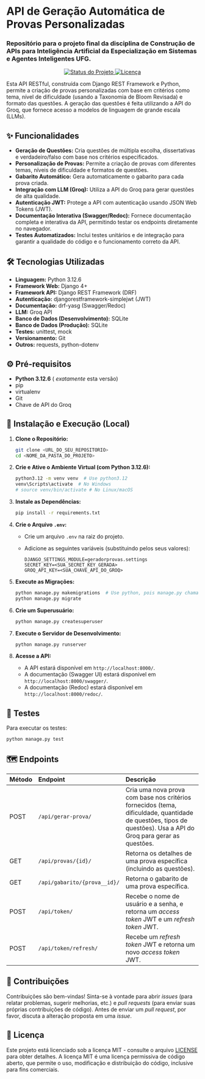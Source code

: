 # API de Geração Automática de Provas Personalizadas

### Repositório para o projeto final da disciplina de Construção de APIs para Inteligência Artificial da Especialização em Sistemas e Agentes Inteligentes UFG.

<p align="center">
  <a href="https://shields.io/">
    <img src="https://img.shields.io/badge/Status-Em%20Desenvolvimento-yellow" alt="Status do Projeto">
  </a>
  <a href="https://opensource.org/licenses/MIT">
    <img src="https://img.shields.io/badge/Licença-MIT-green" alt="Licença">
  </a>
</p>

Esta API RESTful, construída com Django REST Framework e Python, permite a criação de provas personalizadas com base em critérios como tema, nível de dificuldade (usando a Taxonomia de Bloom Revisada) e formato das questões. A geração das questões é feita utilizando a API do Groq, que fornece acesso a modelos de linguagem de grande escala (LLMs).

## ✨ Funcionalidades

*   **Geração de Questões:** Cria questões de múltipla escolha, dissertativas e verdadeiro/falso com base nos critérios especificados.
*   **Personalização de Provas:** Permite a criação de provas com diferentes temas, níveis de dificuldade e formatos de questões.
*   **Gabarito Automático:** Gera automaticamente o gabarito para cada prova criada.
*   **Integração com LLM (Groq):** Utiliza a API do Groq para gerar questões de alta qualidade.
*   **Autenticação JWT:** Protege a API com autenticação usando JSON Web Tokens (JWT).
*   **Documentação Interativa (Swagger/Redoc):** Fornece documentação completa e interativa da API, permitindo testar os endpoints diretamente no navegador.
*   **Testes Automatizados:** Inclui testes unitários e de integração para garantir a qualidade do código e o funcionamento correto da API.


## 🛠️ Tecnologias Utilizadas

*   **Linguagem:** Python 3.12.6
*   **Framework Web:** Django 4+
*   **Framework API:** Django REST Framework (DRF)
*   **Autenticação:** djangorestframework-simplejwt (JWT)
*   **Documentação:** drf-yasg (Swagger/Redoc)
*   **LLM:** Groq API
*   **Banco de Dados (Desenvolvimento):** SQLite
*   **Banco de Dados (Produção):** SQLite
*   **Testes:** unittest, mock
*   **Versionamento:** Git
*   **Outros:** requests, python-dotenv

## ⚙️ Pré-requisitos

*   **Python 3.12.6** ( *exatamente* esta versão)
*   pip
*   virtualenv
*   Git
*   Chave de API do Groq

## 🚀 Instalação e Execução (Local)

1.  **Clone o Repositório:**

    ```bash
    git clone <URL_DO_SEU_REPOSITORIO>
    cd <NOME_DA_PASTA_DO_PROJETO>
    ```

2.  **Crie e Ative o Ambiente Virtual (com Python 3.12.6):**

    ```bash
    python3.12 -m venv venv  # Use python3.12
    venv\Scripts\activate  # No Windows
    # source venv/bin/activate # No Linux/macOS
    ```

3.  **Instale as Dependências:**

    ```bash
    pip install -r requirements.txt
    ```

4.  **Crie o Arquivo `.env`:**

    *   Crie um arquivo `.env` na raiz do projeto.
    *   Adicione as seguintes variáveis (substituindo pelos seus valores):

        ```
        DJANGO_SETTINGS_MODULE=geradorprovas.settings
        SECRET_KEY=<SUA_SECRET_KEY_GERADA>
        GROQ_API_KEY=<SUA_CHAVE_API_DO_GROQ>
        ```

5.  **Execute as Migrações:**

    ```bash
    python manage.py makemigrations  # Use python, pois manage.py chama o interpretador configurado no ambiente virtual.
    python manage.py migrate
    ```

6.  **Crie um Superusuário:**

    ```bash
    python manage.py createsuperuser
    ```

7.  **Execute o Servidor de Desenvolvimento:**

    ```bash
    python manage.py runserver
    ```

8.  **Acesse a API:**

    *   A API estará disponível em `http://localhost:8000/`.
    *   A documentação (Swagger UI) estará disponível em `http://localhost:8000/swagger/`.
    *   A documentação (Redoc) estará disponível em `http://localhost:8000/redoc/`.

## 🧪 Testes

Para executar os testes:

```bash
python manage.py test
```
## 🗺️ Endpoints

| Método | Endpoint                      | Descrição                                                                                                                                                              |
| :----- | :---------------------------- | :----------------------------------------------------------------------------------------------------------------------------------------------------------------------- |
| POST   | `/api/gerar-prova/`          | Cria uma nova prova com base nos critérios fornecidos (tema, dificuldade, quantidade de questões, tipos de questões). Usa a API do Groq para gerar as questões.           |
| GET    | `/api/provas/{id}/`           | Retorna os detalhes de uma prova específica (incluindo as questões).                                                                                                          |
| GET    | `/api/gabarito/{prova__id}/` | Retorna o gabarito de uma prova específica.                                                                                                                                  |
| POST   | `/api/token/`               | Recebe o nome de usuário e a senha, e retorna um *access token* JWT e um *refresh token* JWT.                                                                               |
| POST   | `/api/token/refresh/`          | Recebe um *refresh token* JWT e retorna um novo *access token* JWT.                                                                                                          |

## 🤝 Contribuições

Contribuições são bem-vindas! Sinta-se à vontade para abrir *issues* (para relatar problemas, sugerir melhorias, etc.) e *pull requests* (para enviar suas próprias contribuições de código).  Antes de enviar um *pull request*, por favor, discuta a alteração proposta em uma *issue*.

## 📝 Licença

Este projeto está licenciado sob a licença MIT - consulte o arquivo [LICENSE](LICENSE) para obter detalhes.  A licença MIT é uma licença permissiva de código aberto, que permite o uso, modificação e distribuição do código, inclusive para fins comerciais.
